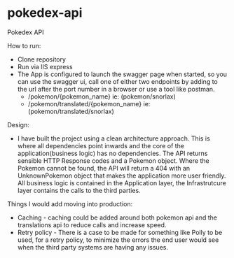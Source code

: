 # pokedex-api

Pokedex API

How to run:

* Clone repository
* Run via IIS express
* The App is configured to launch the swagger page when started, so you can use the swagger ui, call one of either two endpoints by adding to the url after the port number in a browser or use a tool like postman.
	*  /pokemon/{pokemon_name} ie: (pokemon/snorlax)
	*  /pokemon/translated/{pokemon_name} ie: (pokemon/translated/snorlax)

Design:
* I have built the project using a clean architecture approach. This is where all dependencies point inwards and the core of the application(business logic) has no dependencies. 
The API returns sensible HTTP Response codes and a Pokemon object. Where the Pokemon cannot be found, the API will return a 404 with an UnknownPokemon object that makes the application more user friendly.
All business logic is contained in the Application layer, the Infrastrutcure layer contains the calls to the third parties.

Things I would add moving into production:
* Caching - caching could be added around both pokemon api and the translations api to reduce calls and increase speed.
* Retry policy - There is a case to be made for something like Polly to be used, for a retry policy, to minimize the errors the end user would see when the third party systems are having any issues.
